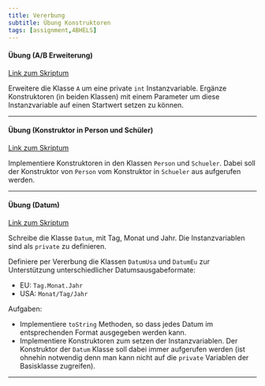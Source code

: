 ```yaml
---
title: Vererbung
subtitle: Übung Konstruktoren
tags: [assignment,4BHELS]
---
```


#### Übung (A/B Erweiterung)

[Link zum Skriptum](https://matejkaf.github.io/Doc/Java_4/03_konstruktor.html)

Erweitere die Klasse `A` um eine private `int` Instanzvariable. Ergänze Konstruktoren (in beiden Klassen) mit einem Parameter um diese Instanzvariable auf einen Startwert setzen zu können.

---

#### Übung (Konstruktor in Person und Schüler)

[Link zum Skriptum](https://matejkaf.github.io/Doc/Java_4/03_konstruktor.html)

Implementiere Konstruktoren in den Klassen `Person` und `Schueler`. Dabei soll der Konstruktor von `Person` vom Konstruktor in `Schueler` aus aufgerufen werden.

---

#### Übung (Datum)

[Link zum Skriptum](https://matejkaf.github.io/Doc/Java_4/03_konstruktor.html)

Schreibe die Klasse `Datum`, mit Tag, Monat und Jahr. Die Instanzvariablen sind als `private` zu definieren.

Definiere per Vererbung die Klassen `DatumUsa` und `DatumEu` zur Unterstützung unterschiedlicher Datumsausgabeformate:

- EU: `Tag.Monat.Jahr`
- USA: `Monat/Tag/Jahr`


Aufgaben:

- Implementiere `toString` Methoden, so dass jedes Datum im entsprechenden Format ausgegeben werden kann.
- Implementiere Konstruktoren zum setzen der Instanzvariablen. Der Konstruktor der `Datum` Klasse soll dabei immer aufgerufen werden (ist ohnehin notwendig denn man kann nicht auf die `private` Variablen der Basisklasse zugreifen).

---

